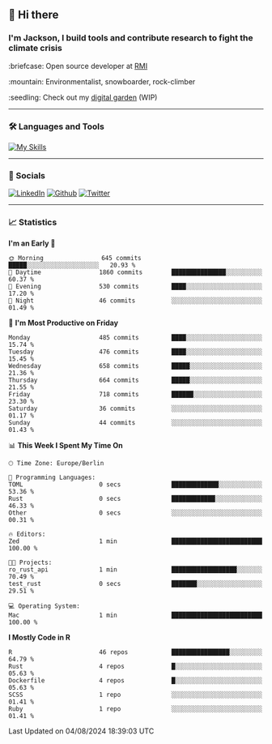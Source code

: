 ## :wave: Hi there
### I'm Jackson, I build tools and contribute research to fight the climate crisis
<p> :briefcase: Open source developer at <a href="https://rmi.org/" alt="RMI">RMI</a></p>
<p> :mountain: Environmentalist, snowboarder, rock-climber</p>
<p> :seedling: Check out my <a href="https://jdhoffa.github.io/" alt="digital garden">digital garden</a> (WIP) </p>

---

### :hammer_and_wrench: Languages and Tools

[![My Skills](https://skillicons.dev/icons?i=r,python,rust,js,html,css,postgresql,neovim,azure,docker,git&perline=6&theme=dark)](https://skillicons.dev)

---

### :iphone: Socials

[![LinkedIn](https://skillicons.dev/icons?i=linkedin&theme=dark)](https://www.linkedin.com/in/jackson-hoffart/) 
[![Github](https://skillicons.dev/icons?i=github&theme=dark)](https://github.com/jdhoffa) 
[![Twitter](https://skillicons.dev/icons?i=twitter&theme=dark)](https://twitter.com/jdhoffart) 

---

### :chart_with_upwards_trend: Statistics

 
<!--START_SECTION:waka-->
**I'm an Early 🐤** 

```text
🌞 Morning                645 commits         █████░░░░░░░░░░░░░░░░░░░░   20.93 % 
🌆 Daytime                1860 commits        ███████████████░░░░░░░░░░   60.37 % 
🌃 Evening                530 commits         ████░░░░░░░░░░░░░░░░░░░░░   17.20 % 
🌙 Night                  46 commits          ░░░░░░░░░░░░░░░░░░░░░░░░░   01.49 % 
```
📅 **I'm Most Productive on Friday** 

```text
Monday                   485 commits         ████░░░░░░░░░░░░░░░░░░░░░   15.74 % 
Tuesday                  476 commits         ████░░░░░░░░░░░░░░░░░░░░░   15.45 % 
Wednesday                658 commits         █████░░░░░░░░░░░░░░░░░░░░   21.36 % 
Thursday                 664 commits         █████░░░░░░░░░░░░░░░░░░░░   21.55 % 
Friday                   718 commits         ██████░░░░░░░░░░░░░░░░░░░   23.30 % 
Saturday                 36 commits          ░░░░░░░░░░░░░░░░░░░░░░░░░   01.17 % 
Sunday                   44 commits          ░░░░░░░░░░░░░░░░░░░░░░░░░   01.43 % 
```


📊 **This Week I Spent My Time On** 

```text
🕑︎ Time Zone: Europe/Berlin

💬 Programming Languages: 
TOML                     0 secs              █████████████░░░░░░░░░░░░   53.36 % 
Rust                     0 secs              ████████████░░░░░░░░░░░░░   46.33 % 
Other                    0 secs              ░░░░░░░░░░░░░░░░░░░░░░░░░   00.31 % 

🔥 Editors: 
Zed                      1 min               █████████████████████████   100.00 % 

🐱‍💻 Projects: 
ro_rust_api              1 min               ██████████████████░░░░░░░   70.49 % 
test_rust                0 secs              ███████░░░░░░░░░░░░░░░░░░   29.51 % 

💻 Operating System: 
Mac                      1 min               █████████████████████████   100.00 % 
```

**I Mostly Code in R** 

```text
R                        46 repos            ████████████████░░░░░░░░░   64.79 % 
Rust                     4 repos             █░░░░░░░░░░░░░░░░░░░░░░░░   05.63 % 
Dockerfile               4 repos             █░░░░░░░░░░░░░░░░░░░░░░░░   05.63 % 
SCSS                     1 repo              ░░░░░░░░░░░░░░░░░░░░░░░░░   01.41 % 
Ruby                     1 repo              ░░░░░░░░░░░░░░░░░░░░░░░░░   01.41 % 
```




 Last Updated on 04/08/2024 18:39:03 UTC
<!--END_SECTION:waka-->

